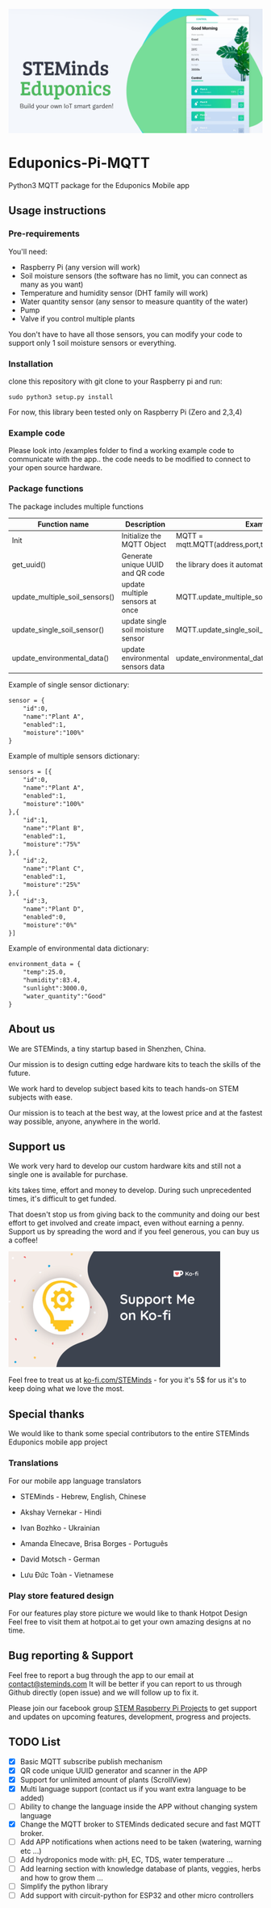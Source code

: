 ![](./images/eduponics_featured.png)

# Eduponics-Pi-MQTT

Python3 MQTT package for the Eduponics Mobile app

## Usage instructions

### Pre-requirements

You'll need:

- Raspberry Pi (any version will work)
- Soil moisture sensors (the software has no limit, you can connect as many as you want)
- Temperature and humidity sensor (DHT family will work)
- Water quantity sensor (any sensor to measure quantity of the water)
- Pump
- Valve if you control multiple plants

You don't have to have all those sensors, you can modify your code to support only 1 soil moisture sensors or everything.

### Installation

clone this repository with git clone to your Raspberry pi and run:

```
sudo python3 setup.py install
```

For now, this library been tested only on Raspberry Pi (Zero and 2,3,4)

### Example code

Please look into /examples folder to find a working example code to communicate with the app..
the code needs to be modified to connect to your open source hardware.

### Package functions

The package includes multiple functions

Function name | Description | Example
------------ | ------------- | -------------
Init | Initialize the MQTT Object | MQTT = mqtt.MQTT(address,port,ts,on_message_callback)
get_uuid() | Generate unique UUID and QR code | the library does it automatically
update_multiple_soil_sensors() | update multiple sensors at once | MQTT.update_multiple_soil_sensors(sensors)
update_single_soil_sensor()| update single soil moisture sensor | MQTT.update_single_soil_sensor(sensor)
update_environmental_data() | update environmental sensors data | update_environmental_data(env_data)

Example of single sensor dictionary:

```
sensor = {
    "id":0,
    "name":"Plant A",
    "enabled":1,
    "moisture":"100%"
}
```
Example of multiple sensors dictionary:
```
sensors = [{
    "id":0,
    "name":"Plant A",
    "enabled":1,
    "moisture":"100%"
},{
    "id":1,
    "name":"Plant B",
    "enabled":1,
    "moisture":"75%"
},{
    "id":2,
    "name":"Plant C",
    "enabled":1,
    "moisture":"25%"
},{
    "id":3,
    "name":"Plant D",
    "enabled":0,
    "moisture":"0%"
}]
```
Example of environmental data dictionary:
```
environment_data = {
    "temp":25.0,
    "humidity":83.4,
    "sunlight":3000.0,
    "water_quantity":"Good"
}
```
## About us

We are STEMinds, a tiny startup based in Shenzhen, China.

Our mission is to design cutting edge hardware kits to teach the skills of the future.

We work hard to develop subject based kits to teach hands-on STEM subjects with ease.

Our mission is to teach at the best way, at the lowest price and at the fastest way possible, anyone, anywhere in the world.

## Support us

We work very hard to develop our custom hardware kits and still not a single one is available for purchase.

kits takes time, effort and money to develop. During such unprecedented times, it's difficult to get funded.

That doesn't stop us from giving back to the community and doing our best effort to get involved and create impact, even without earning a penny.
Support us by spreading the word and if you feel generous, you can buy us a coffee!

![Buy us coffee at ko-fi.com/steminds](./images/ko-fi.png)

Feel free to treat us at [ko-fi.com/STEMinds](https://ko-fi.com/STEMinds) - for you it's 5$ for us it's to keep doing what we love the most.

## Special thanks

We would like to thank some special contributors to the entire STEMinds Eduponics mobile app project

### Translations

For our mobile app language translators

- STEMinds - Hebrew, English, Chinese

- Akshay Vernekar - Hindi

- Ivan Bozhko - Ukrainian

- Amanda Elnecave, Brisa Borges - Português

- David Motsch - German

- Lưu Đức Toàn - Vietnamese

### Play store featured design

For our features play store picture we would like to thank Hotpot Design
Feel free to visit them at hotpot.ai to get your own amazing designs at no time.

## Bug reporting & Support

Feel free to report a bug through the app to our email at contact@steminds.com
It will be better if you can report to us through Github directly (open issue) and we will follow up to fix it.

Please join our facebook group [STEM Raspberry Pi Projects](https://www.facebook.com/groups/933961280359429/) to get support and updates on upcoming features, development, progress and projects.

## TODO List

- [x] Basic MQTT subscribe publish mechanism
- [x] QR code unique UUID generator and scanner in the APP
- [x] Support for unlimited amount of plants (ScrollView)
- [x] Multi language support (contact us if you want extra language to be added)
- [ ] Ability to change the language inside the APP without changing system language
- [x] Change the MQTT broker to STEMinds dedicated secure and fast MQTT broker.
- [ ] Add APP notifications when actions need to be taken (watering, warning etc ...)
- [ ] Add hydroponics mode with: pH, EC, TDS, water temperature ...
- [ ] Add learning section with knowledge database of plants, veggies, herbs and how to grow them ...
- [ ] Simplify the python library
- [ ] Add support with circuit-python for ESP32 and other micro controllers
